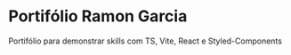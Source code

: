 # Portifólio Ramon Garcia
Portifólio para demonstrar skills com TS, Vite, React e Styled-Components
